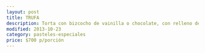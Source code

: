 ```yaml
---
layout: post
title: TRUFA
description: Torta con bizcocho de vainilla o chocolate, con relleno de mermelada de guindas, frambuesa o berries, y crema de trufa al ron, cubierta con esta misma crema de trufas.
modified: 2013-10-23
category: pasteles-especiales
price: $700 p/porción
---
```

